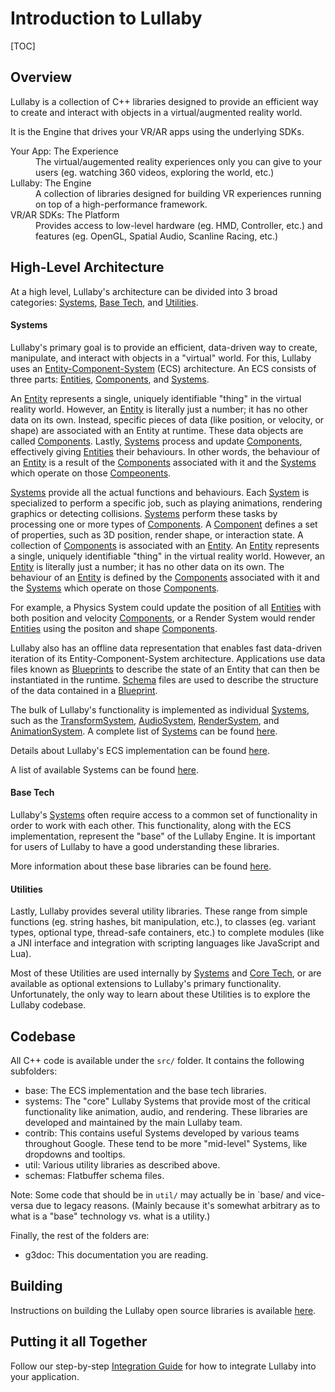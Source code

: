 # Introduction to Lullaby


[TOC]

## Overview

Lullaby is a collection of C++ libraries designed to provide an efficient way to
create and interact with objects in a virtual/augmented reality world.

It is the Engine that drives your VR/AR apps using the underlying SDKs.

<dl>
<dt>Your App: The Experience</dt>
<dd>The virtual/augemented reality experiences only you can give to your users
(eg. watching 360 videos, exploring the world, etc.)</dd>

<dt>Lullaby: The Engine</dt>
<dd>A collection of libraries designed for building VR experiences running on
top of a high-performance framework.</dd>

<dt>VR/AR SDKs: The Platform</dt>
<dd>Provides access to low-level hardware (eg. HMD, Controller, etc.) and
features (eg. OpenGL, Spatial Audio, Scanline Racing, etc.)</dd>
</dl>

## High-Level Architecture

At a high level, Lullaby's architecture can be divided into 3 broad categories:
[Systems](#systems), [Base Tech](#base-tech), and [Utilities](#utilities).

#### Systems

Lullaby's primary goal is to provide an efficient, data-driven way to create,
manipulate, and interact with objects in a "virtual" world. For this, Lullaby
uses an
[Entity-Component-System](https://en.wikipedia.org/wiki/Entity%E2%80%93component%E2%80%93system)
(ECS) architecture. An ECS consists of three parts: [Entities](ecs.md#entity),
[Components](ecs.md#component), and [Systems](ecs.md#system).

An [Entity](ecs.md#entity) represents a single, uniquely identifiable "thing" in
the virtual reality world. However, an [Entity](ecs.md#entity) is literally just
a number; it has no other data on its own. Instead, specific pieces of data
(like position, or velocity, or shape) are associated with an Entity at runtime.
These data objects are called [Components](ecs.md#component). Lastly,
[Systems](ecs.md#system) process and update [Components](ecs.md#component),
effectively giving [Entities](ecs.md#entity) their behaviours. In other words,
the behaviour of an [Entity](ecs.md#entity) is a result of the
[Components](ecs.md#components) associated with it and the
[Systems](ecs.md#system) which operate on those [Compeonents](ecs.md#component).

[Systems](ecs.md#system) provide all the actual functions and behaviours. Each
[System](ecs.md#system) is specialized to perform a specific job, such as
playing animations, rendering graphics or detecting collisions.
[Systems](ecs.md#system) perform these tasks by processing one or more types of
[Components](ecs.md#component). A [Component](ecs.md#component) defines a set of
properties, such as 3D position, render shape, or interaction state. A
collection of [Components](ecs.md#component) is associated with an
[Entity](ecs.md#entity). An [Entity](ecs.md#entity) represents a single,
uniquely identifiable "thing" in the virtual reality world. However, an
[Entity](ecs.md#entity) is literally just a number; it has no other data on its
own. The behaviour of an [Entity](ecs.md#entity) is defined by the
[Components](ecs.md#component) associated with it and the
[Systems](ecs.md#system) which operate on those [Components](ecs.md#component).

For example, a Physics System could update the position of all
[Entities](ecs.md#entity) with both position and velocity
[Components](ecs.md#component), or a Render System would render
[Entities](ecs.md#entity) using the positon and shape
[Components](ecs.md#component).

Lullaby also has an offline data representation that enables fast data-driven
iteration of its Entity-Component-System architecture. Applications use data
files known as [Blueprints](ecs.md#blueprint) to describe the state of an Entity
that can then be instantiated in the runtime. [Schema](ecs.md#blueprint) files
are used to describe the structure of the data contained in a
[Blueprint](ecs.md#blueprint).

The bulk of Lullaby's functionality is implemented as individual
[Systems](ecs.md#system), such as the
[TransformSystem](../src/systems/transform),
[AudioSystem](../src/systems/audio), [RenderSystem](../src/systems/render), and
[AnimationSystem](../src/systems/animation). A complete list of
[Systems](ecs.md#system) can be found [here](list-of-systems.md).

Details about Lullaby's ECS implementation can be found [here](ecs.md).

A list of available Systems can be found [here](list-of-systems.md).

#### Base Tech

Lullaby's [Systems](#systems) often require access to a common set of
functionality in order to work with each other. This functionality, along with
the ECS implementation, represent the "base" of the Lullaby Engine. It is
important for users of Lullaby to have a good understanding these libraries.

More information about these base libraries can be found [here](base-tech.md).

#### Utilities

Lastly, Lullaby provides several utility libraries. These range from simple
functions (eg. string hashes, bit manipulation, etc.), to classes (eg. variant
types, optional type, thread-safe containers, etc.) to complete modules (like a
JNI interface and integration with scripting languages like JavaScript and Lua).

Most of these Utilities are used internally by [Systems](#systems) and [Core
Tech](#core-tech), or are available as optional extensions to Lullaby's primary
functionality. Unfortunately, the only way to learn about these Utilities is to
explore the Lullaby codebase.

## Codebase

All C++ code is available under the `src/` folder. It contains the following
subfolders:

*   base: The ECS implementation and the base tech libraries.
*   systems: The "core" Lullaby Systems that provide most of the critical
    functionality like animation, audio, and rendering. These libraries are
    developed and maintained by the main Lullaby team.
*   contrib: This contains useful Systems developed by various teams throughout
    Google. These tend to be more "mid-level" Systems, like dropdowns and
    tooltips.
*   util: Various utility libraries as described above.
*   schemas: Flatbuffer schema files.

Note: Some code that should be in `util/` may actually be in `base/ and vice-versa
due to legacy reasons. (Mainly because it's somewhat arbitrary as to what is a
"base" technology vs. what is a utility.)


Finally, the rest of the folders are:

*   g3doc: This documentation you are reading.

## Building

Instructions on building the Lullaby open source libraries is available
[here](building_github.md).

## Putting it all Together

Follow our step-by-step [Integration Guide](integration-guide.md) for how to
integrate Lullaby into your application.

